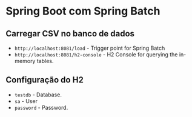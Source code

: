# Spring Boot com Spring Batch
## Carregar CSV no banco de dados
- `http://localhost:8081/load` - Trigger point for Spring Batch
- `http://localhost:8081/h2-console` - H2 Console for querying the in-memory tables.

## Configuração do H2
- `testdb` - Database.
- `sa` - User
- `password` - Password.

